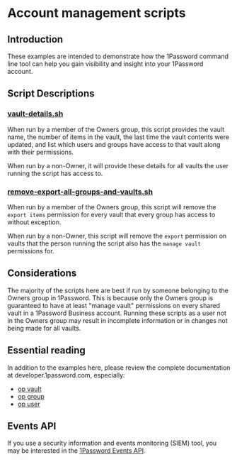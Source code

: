 # Account management scripts
## Introduction
These examples are intended to demonstrate how the 1Password command line tool can help you gain visibility and insight into your 1Password account.  

## Script Descriptions
### [vault-details.sh](vault-details.sh)
When run by a member of the Owners group, this script provides the vault name, the number of items in the vault, the last time the vault contents were updated, and list which users and groups have access to that vault along with their permissions.

When run by a non-Owner, it will provide these details for all vaults the user running the script has access to. 

### [remove-export-all-groups-and-vaults.sh](remove-export-all-groups-and-vaults.sh)
When run by a member of the Owners group, this script will remove the `export items` permission for every vault that every group has access to without exception. 

When run by a non-Owner, this script will remove the `export` permission on vaults that the person running the script also has the `manage vault` permissions for. 

## Considerations
The majority of the scripts here are best if run by someone belonging to the Owners group in 1Password. This is because only the Owners group is guaranteed to have at least "manage vault" permissions on every shared vault in a 1Password Business account. Running these scripts as a user not in the Owners group may result in incomplete information or in changes not being made for all vaults. 

## Essential reading
In addition to the examples here, please review the complete documentation at developer.1password.com, especially:
* [op vault](https://developer.1password.com/docs/cli/reference/management-commands/vault)  
* [op group](https://developer.1password.com/docs/cli/reference/management-commands/group)  
* [op user](https://developer.1password.com/docs/cli/reference/management-commands/user)  

## Events API
If you use a security information and events monitoring (SIEM) tool, you may be interested in the [1Password Events API](https://support.1password.com/events-reporting/). 